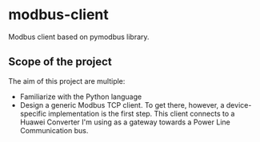 # modbus-client
Modbus client based on pymodbus library. 

## Scope of the project 

The aim of this project are multiple: 
* Familiarize with the Python language
* Design a generic Modbus TCP client. To get there, however, a device-specific implementation is the first step. This client connects to a Huawei Converter I'm using as a gateway towards a Power Line Communication bus. 
